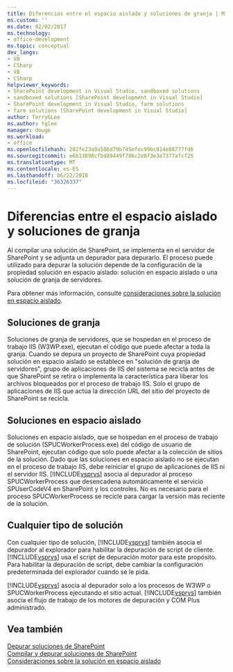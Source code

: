 ```yaml
---
title: Diferencias entre el espacio aislado y soluciones de granja | Microsoft Docs
ms.custom: ''
ms.date: 02/02/2017
ms.technology:
- office-development
ms.topic: conceptual
dev_langs:
- VB
- CSharp
- VB
- CSharp
helpviewer_keywords:
- SharePoint development in Visual Studio, sandboxed solutions
- sandboxed solutions [SharePoint development in Visual Studio]
- SharePoint development in Visual Studio, farm solutions
- farm solutions [SharePoint development in Visual Studio]
author: TerryGLee
ms.author: tglee
manager: douge
ms.workload:
- office
ms.openlocfilehash: 282fe23a9a586d79b745efec99bc014e88777fd6
ms.sourcegitcommit: e6b13898cfbd89449f786c2e8f3e3e7377afcf25
ms.translationtype: MT
ms.contentlocale: es-ES
ms.lasthandoff: 06/22/2018
ms.locfileid: "36326337"
---
```

# <a name="differences-between-sandboxed-and-farm-solutions"></a>Diferencias entre el espacio aislado y soluciones de granja
  Al compilar una solución de SharePoint, se implementa en el servidor de SharePoint y se adjunta un depurador para depurarlo. El proceso puede utilizado para depurar la solución depende de la configuración de la propiedad solución en espacio aislado: solución en espacio aislado o una solución de granja de servidores.  
  
 Para obtener más información, consulte [consideraciones sobre la solución en espacio aislado](../sharepoint/sandboxed-solution-considerations.md).  
  
## <a name="farm-solutions"></a>Soluciones de granja
 Soluciones de granja de servidores, que se hospedan en el proceso de trabajo IIS (W3WP.exe), ejecutan el código que puede afectar a toda la granja. Cuando se depura un proyecto de SharePoint cuya propiedad solución en espacio aislado se establece en "solución de granja de servidores", grupo de aplicaciones de IIS del sistema se recicla antes de que SharePoint se retira o implementa la característica para liberar los archivos bloqueados por el proceso de trabajo IIS. Solo el grupo de aplicaciones de IIS que actúa la dirección URL del sitio del proyecto de SharePoint se recicla.  
  
## <a name="sandboxed-solutions"></a>Soluciones en espacio aislado
 Soluciones en espacio aislado, que se hospedan en el proceso de trabajo de solución (SPUCWorkerProcess.exe) del código de usuario de SharePoint, ejecutan código que solo puede afectar a la colección de sitios de la solución. Dado que las soluciones en espacio aislado no se ejecutan en el proceso de trabajo IIS, debe reiniciar el grupo de aplicaciones de IIS ni el servidor IIS. [!INCLUDE[vsprvs](../sharepoint/includes/vsprvs-md.md)] asocia al depurador al proceso SPUCWorkerProcess que desencadena automáticamente el servicio SPUserCodeV4 en SharePoint y los controles. No es necesario para el proceso SPUCWorkerProcess se recicle para cargar la versión más reciente de la solución.  
  
## <a name="either-type-of-solution"></a>Cualquier tipo de solución
 Con cualquier tipo de solución, [!INCLUDE[vsprvs](../sharepoint/includes/vsprvs-md.md)] también asocia el depurador al explorador para habilitar la depuración de script de cliente. [!INCLUDE[vsprvs](../sharepoint/includes/vsprvs-md.md)] usa el script de depuración motor para este propósito. Para habilitar la depuración de script, debe cambiar la configuración predeterminada del explorador cuando se le pida.  
  
 [!INCLUDE[vsprvs](../sharepoint/includes/vsprvs-md.md)] asocia al depurador solo a los procesos de W3WP o SPUCWorkerProcess ejecutando el sitio actual. [!INCLUDE[vsprvs](../sharepoint/includes/vsprvs-md.md)] también asocia el flujo de trabajo de los motores de depuración y COM Plus administrado.  
  
## <a name="see-also"></a>Vea también
 [Depurar soluciones de SharePoint](../sharepoint/debugging-sharepoint-solutions.md)   
 [Compilar y depurar soluciones de SharePoint](../sharepoint/building-and-debugging-sharepoint-solutions.md)   
 [Consideraciones sobre la solución en espacio aislado](../sharepoint/sandboxed-solution-considerations.md)  
  

